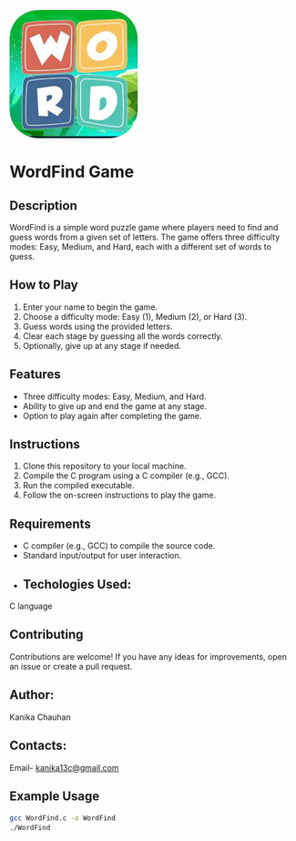 
![word](https://github.com/Kanika1305/Wordfind/blob/main/wf.png)

# WordFind Game

## Description
WordFind is a simple word puzzle game where players need to find and guess words from a given set of letters. The game offers three difficulty modes: Easy, Medium, and Hard, each with a different set of words to guess.

## How to Play
1. Enter your name to begin the game.
2. Choose a difficulty mode: Easy (1), Medium (2), or Hard (3).
3. Guess words using the provided letters.
4. Clear each stage by guessing all the words correctly.
5. Optionally, give up at any stage if needed.

## Features
- Three difficulty modes: Easy, Medium, and Hard.
- Ability to give up and end the game at any stage.
- Option to play again after completing the game.

## Instructions
1. Clone this repository to your local machine.
2. Compile the C program using a C compiler (e.g., GCC).
3. Run the compiled executable.
4. Follow the on-screen instructions to play the game.

## Requirements
- C compiler (e.g., GCC) to compile the source code.
- Standard input/output for user interaction.
- ## Techologies Used:
C language

## Contributing

Contributions are welcome! If you have any ideas for improvements, open an issue or create a pull request.


## Author:
Kanika Chauhan

## Contacts:
Email- kanika13c@gmail.com

## Example Usage
```bash
gcc WordFind.c -o WordFind
./WordFind


